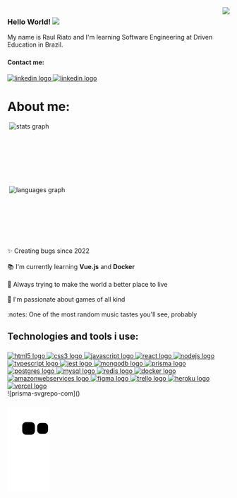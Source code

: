 <img src="https://archishmanghos.github.io/Personal-Site-Bootstrap/assets/cat_coding.gif" align="right" height="250px" />

<h3>Hello World! <img src="https://raw.githubusercontent.com/MartinHeinz/MartinHeinz/master/wave.gif" width="24" /></h3>

<p align="left">My name is Raul Riato and I'm learning Software Engineering at Driven Education in Brazil.</p>

###

<h4>Contact me:</h4>

<a href="https://www.linkedin.com/in/raulriato/" target="_blank">
  <img src="https://img.shields.io/static/v1?message=LinkedIn&logo=linkedin&label=&color=0077B5&logoColor=white&labelColor=&style=for-the-badge"           height="24" alt="linkedin logo"  />
</a>

<a href="mailto:raulriato@gmail.com" target="_blank">
  <img src="https://img.shields.io/badge/Gmail-D14836?style=for-the-badge&logo=gmail&logoColor=white" height="24" alt="linkedin logo"  />
</a>
  
###

<h1 align="left">About me:</h1>

<img align="right" style="width:500px" src="https://github-readme-stats.vercel.app/api?hide_title=false&hide_rank=false&show_icons=true&include_all_commits=true&count_private=true&disable_animations=false&theme=tokyonight&locale=en&hide_border=false&username=raulriato" height="144" alt="stats graph"  />

<img align="right" style="width:500px" src="https://github-readme-stats.vercel.app/api/top-langs?locale=en&hide_title=false&layout=compact&langs_count=4&theme=tokyonight&hide_border=false&username=raulriato" height="138" alt="languages graph"  /> 

<p align="left">✨ Creating bugs since 2022<br>
  <br>📚 I'm currently learning <strong>Vue.js</strong> and <strong>Docker</strong><br>
  <br>🎯 Always trying to make the world a better place to live<br>
  <br>🎲 I'm passionate about games of all kind<br>
  <br>:notes: One of the most random music tastes you'll see, probably</p>

###

<h2 align="left">Technologies and tools i use:</h2>

###

<div align="left">
  <a href="https://developer.mozilla.org/pt-BR/docs/Web/HTML" target="_blank">
    <img src="https://cdn.jsdelivr.net/gh/devicons/devicon/icons/html5/html5-original.svg" height="40" width="52" alt="html5 logo"  />
  </a>
  <a href="https://developer.mozilla.org/pt-BR/docs/Web/CSS" target="_blank">
    <img src="https://cdn.jsdelivr.net/gh/devicons/devicon/icons/css3/css3-original.svg" height="40" width="52" alt="css3 logo"  />
  </a>
  <a href="https://www.javascript.com/" target="_blank">
    <img src="https://cdn.jsdelivr.net/gh/devicons/devicon/icons/javascript/javascript-original.svg" height="40" width="52" alt="javascript logo"  />
  </a>
  <a href="https://reactjs.org/" target="_blank">
    <img src="https://cdn.jsdelivr.net/gh/devicons/devicon/icons/react/react-original.svg" height="40" width="52" alt="react logo"  />
  </a>
  <a href="https://nodejs.org/en/" target="_blank">
    <img src="https://cdn.jsdelivr.net/gh/devicons/devicon/icons/nodejs/nodejs-original.svg" height="40" width="52" alt="nodejs logo"  />
  </a>
  <a href="https://www.typescriptlang.org/" target="_blank">
     <img src="https://cdn.jsdelivr.net/gh/devicons/devicon/icons/typescript/typescript-original.svg" height="40" width="52" alt="typescript logo"  />
  </a>
  <a href="https://jestjs.io/" target="_blank">
     <img src="https://cdn.jsdelivr.net/gh/devicons/devicon/icons/jest/jest-plain.svg" height="40" width="52" alt="jest logo"  />
  </a>
  <a href="https://www.mongodb.com/" target="_blank">
     <img src="https://cdn.jsdelivr.net/gh/devicons/devicon/icons/mongodb/mongodb-original.svg" height="40" width="52" alt="mongodb logo"  />
  </a>
  <a href="https://www.prisma.io/" target="_blank">
     <img src="https://user-images.githubusercontent.com/106850340/215276765-decbd563-07df-4248-9724-c185bf7c8d41.svg" height="40" width="52" alt="prisma        logo"/>
  </a>
</div>
<div align="left">
  <a href="https://www.postgresql.org/" target="_blank">
     <img src="https://cdn.jsdelivr.net/gh/devicons/devicon/icons/postgresql/postgresql-original.svg" height="40" width="52" alt="postgres logo"  />
  </a>
  <a href="https://www.mysql.com/" target="_blank">
     <img src="https://cdn.jsdelivr.net/gh/devicons/devicon/icons/mysql/mysql-original.svg" height="40" width="52" alt="mysql logo"  />
  </a>
  <a href="https://redis.io/" target="_blank">
     <img src="https://cdn.jsdelivr.net/gh/devicons/devicon/icons/redis/redis-original.svg" height="40" width="52" alt="redis logo"  />
  </a>
  <a href="https://www.docker.com/" target="_blank">
     <img src="https://cdn.jsdelivr.net/gh/devicons/devicon/icons/docker/docker-original.svg" height="40" width="52" alt="docker logo"  />
  </a>
  <a href="https://aws.amazon.com/" target="_blank">
     <img src="https://cdn.jsdelivr.net/gh/devicons/devicon/icons/amazonwebservices/amazonwebservices-original.svg" height="40" width="52"                      alt="amazonwebservices logo"  />
  </a>
  <a href="https://www.figma.com/" target="_blank">
     <img src="https://cdn.jsdelivr.net/gh/devicons/devicon/icons/figma/figma-original.svg" height="40" width="52" alt="figma logo"  />
  </a>
  <a href="https://trello.com/" target="_blank">
     <img src="https://cdn.jsdelivr.net/gh/devicons/devicon/icons/trello/trello-plain.svg" height="40" width="52" alt="trello logo"  />
  </a>
  <a href="https://www.heroku.com/" target="_blank">
     <img src="https://cdn.jsdelivr.net/gh/devicons/devicon/icons/heroku/heroku-original.svg" height="40" width="52" alt="heroku logo"  />
  </a>
  <a href="https://vercel.com/" target="_blank">
     <img src="https://user-images.githubusercontent.com/106850340/215276611-9d183022-90b0-4560-93d4-bf7e90f8ac88.svg" height="40" width="52" alt="vercel        logo"  />
  </a>
</div>![prisma-svgrepo-com]()




###

![Snake animation](https://github.com/raulriato/raulriato/blob/output/github-contribution-grid-snake.svg)

###
